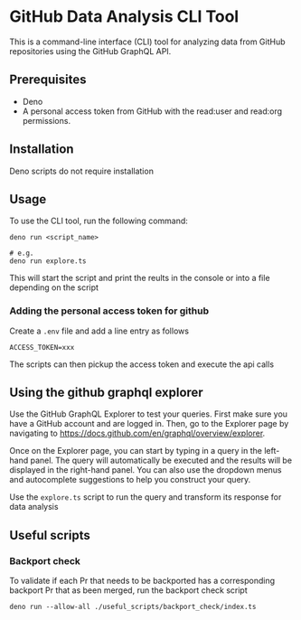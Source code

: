 # GitHub Data Analysis CLI Tool
This is a command-line interface (CLI) tool for analyzing data from GitHub repositories using the GitHub GraphQL API.

## Prerequisites
- Deno
- A personal access token from GitHub with the read:user and read:org permissions.

## Installation
Deno scripts do not require installation

## Usage
To use the CLI tool, run the following command:

```
deno run <script_name>

# e.g.
deno run explore.ts
```

This will start the script and print the reults in the console or into a file depending on the script

### Adding the personal access token for github

Create a `.env` file and add a line entry as follows

```
ACCESS_TOKEN=xxx
```

The scripts can then pickup the access token and execute the api calls

## Using the github graphql explorer

Use the GitHub GraphQL Explorer to test your queries. First make sure you have a GitHub account and are logged in. Then, go to the Explorer page by navigating to https://docs.github.com/en/graphql/overview/explorer.

Once on the Explorer page, you can start by typing in a query in the left-hand panel. The query will automatically be executed and the results will be displayed in the right-hand panel. You can also use the dropdown menus and autocomplete suggestions to help you construct your query.

Use the `explore.ts` script to run the query and transform its response for data analysis

## Useful scripts
### Backport check

To validate if each Pr that needs to be backported has a corresponding backport Pr that as been merged, run the backport check script

```
deno run --allow-all ./useful_scripts/backport_check/index.ts
```